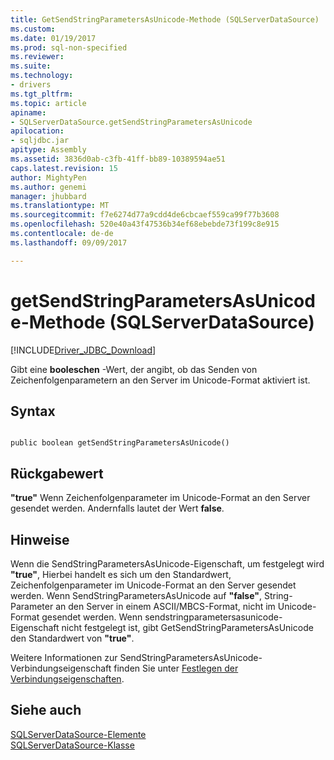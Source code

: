 ```yaml
---
title: GetSendStringParametersAsUnicode-Methode (SQLServerDataSource) | Microsoft Docs
ms.custom: 
ms.date: 01/19/2017
ms.prod: sql-non-specified
ms.reviewer: 
ms.suite: 
ms.technology:
- drivers
ms.tgt_pltfrm: 
ms.topic: article
apiname:
- SQLServerDataSource.getSendStringParametersAsUnicode
apilocation:
- sqljdbc.jar
apitype: Assembly
ms.assetid: 3836d0ab-c3fb-41ff-bb89-10389594ae51
caps.latest.revision: 15
author: MightyPen
ms.author: genemi
manager: jhubbard
ms.translationtype: MT
ms.sourcegitcommit: f7e6274d77a9cdd4de6cbcaef559ca99f77b3608
ms.openlocfilehash: 520e40a43f47536b34ef68ebebde73f199c8e915
ms.contentlocale: de-de
ms.lasthandoff: 09/09/2017

---
```

# <a name="getsendstringparametersasunicode-method-sqlserverdatasource"></a>getSendStringParametersAsUnicode-Methode (SQLServerDataSource)
[!INCLUDE[Driver_JDBC_Download](../../../includes/driver_jdbc_download.md)]

  Gibt eine **booleschen** -Wert, der angibt, ob das Senden von Zeichenfolgenparametern an den Server im Unicode-Format aktiviert ist.  
  
## <a name="syntax"></a>Syntax  
  
```  
  
public boolean getSendStringParametersAsUnicode()  
```  
  
## <a name="return-value"></a>Rückgabewert  
 **"true"** Wenn Zeichenfolgenparameter im Unicode-Format an den Server gesendet werden. Andernfalls lautet der Wert **false**.  
  
## <a name="remarks"></a>Hinweise  
 Wenn die SendStringParametersAsUnicode-Eigenschaft, um festgelegt wird **"true"**, Hierbei handelt es sich um den Standardwert, Zeichenfolgenparameter im Unicode-Format an den Server gesendet werden. Wenn SendStringParametersAsUnicode auf **"false"**, String-Parameter an den Server in einem ASCII/MBCS-Format, nicht im Unicode-Format gesendet werden. Wenn sendstringparametersasunicode-Eigenschaft nicht festgelegt ist, gibt GetSendStringParametersAsUnicode den Standardwert von **"true"**.  
  
 Weitere Informationen zur SendStringParametersAsUnicode-Verbindungseigenschaft finden Sie unter [Festlegen der Verbindungseigenschaften](../../../connect/jdbc/setting-the-connection-properties.md).  
  
## <a name="see-also"></a>Siehe auch  
 [SQLServerDataSource-Elemente](../../../connect/jdbc/reference/sqlserverdatasource-members.md)   
 [SQLServerDataSource-Klasse](../../../connect/jdbc/reference/sqlserverdatasource-class.md)  
  
  
